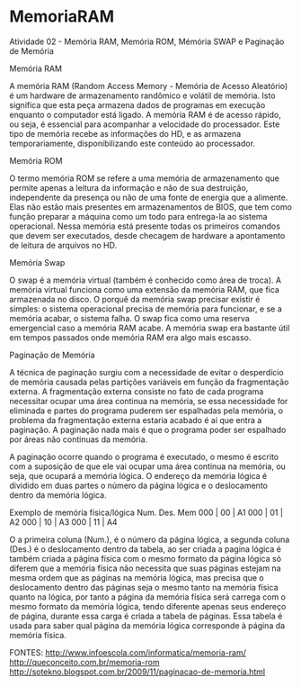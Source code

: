 # MemoriaRAM
Atividade 02 - Memória RAM, Memória ROM, Mémória SWAP e Paginação de Memória


Memória RAM

A memória RAM (Random Access Memory - Memória de Acesso Aleatório) é um hardware de armazenamento randômico e volátil de memória. Isto significa que esta peça armazena dados de programas em execução enquanto o computador está ligado. 
A memória RAM é de acesso rápido, ou seja, é essencial para acompanhar a velocidade do processador. Este tipo de memória recebe as 
informações do HD, e as armazena temporariamente, disponibilizando este conteúdo ao processador.

Memória ROM

O termo memória ROM se refere a uma memória de armazenamento que permite apenas a leitura da informação e não de sua destruição, independente da presença ou não de uma fonte de energia que a alimente. 
Elas não estão mais presentes em armazenamentos de BIOS, que tem como função preparar a máquina como um todo para entrega-la ao sistema operacional. Nessa memória está presente todas os primeiros comandos que devem ser executados, desde checagem de hardware a apontamento de leitura de arquivos no HD.

Memória Swap

O swap é a memória virtual (também é conhecido como área de troca). A memória virtual funciona como uma extensão da memória RAM, que fica armazenada no disco. O porquê da memória swap precisar existir é simples: o sistema operacional precisa de memória para funcionar, e se a memória acabar, o sistema falha. O swap fica como uma reserva emergencial caso a memória RAM acabe. A memória swap era bastante útil em tempos passados onde memória RAM era algo mais escasso. 

Paginação de Memória

A técnica de paginação surgiu com a necessidade de evitar o desperdício de memória causada pelas partições variáveis em função da fragmentação externa. A fragmentação externa consiste no fato de cada programa necessitar ocupar uma área continua na memória, se essa necessidade for eliminada e partes do programa puderem ser espalhadas pela memória, o problema da fragmentação externa estaria acabado é aí que entra a paginação. A paginação nada mais é que o programa poder ser espalhado por áreas não continuas da memória.

A paginação ocorre quando o programa é executado, o mesmo é escrito com a suposição de que ele vai ocupar uma área continua na memória, ou seja, que ocupará a memória lógica. O endereço da memória lógica é dividido em duas partes o número da página lógica e o deslocamento dentro da memória lógica.


Exemplo de memória física/lógica
Num. Des. Mem
000 | 00 | A1
000 | 01 | A2
000 | 10 | A3
000 | 11 | A4

O a primeira coluna (Num.), é o número da página lógica, a segunda coluna (Des.) é o deslocamento dentro da tabela, ao ser criada a pagina lógica é também criada a página física com o mesmo formato da página lógica só diferem que a memória física não necessita que suas páginas estejam na mesma ordem que as páginas na memória lógica, mas precisa que o deslocamento dentro das páginas seja o mesmo tanto na memória física quanto na lógica, por tanto a página da memória física será carrega com o mesmo formato da memória lógica, tendo diferente apenas seus endereço de página, durante essa carga é criada a tabela de páginas. Essa tabela é usada para saber qual página da memória lógica corresponde à página da memória física.



FONTES:
http://www.infoescola.com/informatica/memoria-ram/
http://queconceito.com.br/memoria-rom
http://sotekno.blogspot.com.br/2009/11/paginacao-de-memoria.html


